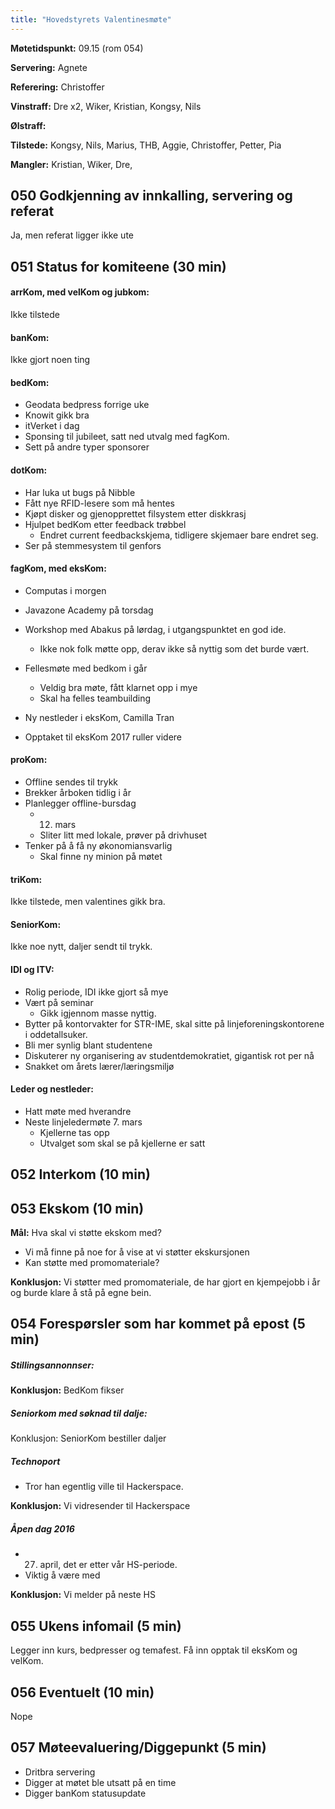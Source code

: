 ```yaml
---
title: "Hovedstyrets Valentinesmøte"
---
```


**Møtetidspunkt:** 09.15 (rom 054)

**Servering:** Agnete

**Referering:** Christoffer

**Vinstraff:** Dre x2, Wiker, Kristian, Kongsy, Nils

**Ølstraff:**

**Tilstede:** Kongsy, Nils, Marius, THB, Aggie, Christoffer, Petter, Pia

**Mangler:** Kristian, Wiker, Dre, 

## 050 Godkjenning av innkalling, servering og referat 

Ja, men referat ligger ikke ute

## 051 Status for komiteene (30 min)

#### arrKom, med velKom og jubkom:  

Ikke tilstede

#### banKom:  

Ikke gjort noen ting

#### bedKom:

- Geodata bedpress forrige uke
- Knowit gikk bra   
- itVerket i dag    
- Sponsing til jubileet, satt ned utvalg med fagKom.     
- Sett på andre typer sponsorer    

#### dotKom:

- Har luka ut bugs på Nibble 
- Fått nye RFID-lesere som må hentes 
- Kjøpt disker og gjenopprettet filsystem etter diskkrasj 
- Hjulpet bedKom etter feedback trøbbel
    - Endret current feedbackskjema, tidligere skjemaer bare endret seg. 
- Ser på stemmesystem til genfors

#### fagKom, med eksKom:

- Computas i morgen 
- Javazone Academy på torsdag
- Workshop med Abakus på lørdag, i utgangspunktet en god ide.
    - Ikke nok folk møtte opp, derav ikke så nyttig som det burde vært. 
- Fellesmøte med bedkom i går
    - Veldig bra møte, fått klarnet opp i mye
    - Skal ha felles teambuilding

- Ny nestleder i eksKom, Camilla Tran
- Opptaket til eksKom 2017 ruller videre

#### proKom:  

- Offline sendes til trykk
- Brekker årboken tidlig i år
- Planlegger offline-bursdag
    - 12. mars
    - Sliter litt med lokale, prøver på drivhuset
- Tenker på å få ny økonomiansvarlig
    - Skal finne ny minion på møtet

#### triKom:

Ikke tilstede, men valentines gikk bra.

#### SeniorKom: 

Ikke noe nytt, daljer sendt til trykk.

#### IDI og ITV:

- Rolig periode, IDI ikke gjort så mye
- Vært på seminar 
    - Gikk igjennom masse nyttig. 
- Bytter på kontorvakter for STR-IME, skal sitte på linjeforeningskontorene i oddetallsuker. 
- Bli mer synlig blant studentene
- Diskuterer ny organisering av studentdemokratiet, gigantisk rot per nå
- Snakket om årets lærer/læringsmiljø

#### Leder og nestleder:
- Hatt møte med hverandre 
- Neste linjeledermøte 7. mars 
    - Kjellerne tas opp
    - Utvalget som skal se på kjellerne er satt 

## 052 Interkom (10 min)

## 053 Ekskom (10 min)

**Mål:** Hva skal vi støtte ekskom med?

- Vi må finne på noe for å vise at vi støtter ekskursjonen
- Kan støtte med promomateriale? 

**Konklusjon:** Vi støtter med promomateriale, de har gjort en kjempejobb i år og burde klare å stå på egne bein.

## 054 Forespørsler som har kommet på epost (5 min) 

##### Stillingsannonnser:    
    
**Konklusjon:** BedKom fikser

##### Seniorkom med søknad til dalje:

Konklusjon: SeniorKom bestiller daljer

##### Technoport  
- Tror han egentlig ville til Hackerspace.

**Konklusjon:** Vi vidresender til Hackerspace

##### Åpen dag 2016
- 27. april, det er etter vår HS-periode.
- Viktig å være med

**Konklusjon:** Vi melder på neste HS

## 055 Ukens infomail (5 min)

Legger inn kurs, bedpresser og temafest. Få inn opptak til eksKom og velKom.

## 056 Eventuelt (10 min)

Nope

## 057 Møteevaluering/Diggepunkt (5 min)
- Dritbra servering
- Digger at møtet ble utsatt på en time
- Digger banKom statusupdate
